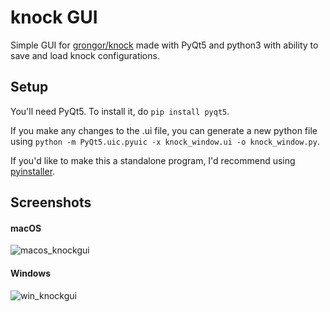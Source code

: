 # knock GUI
Simple GUI for [grongor/knock](https://github.com/grongor/knock) made with PyQt5 and python3 with ability to save and load knock configurations.

## Setup
You'll need PyQt5. To install it, do `pip install pyqt5`.

If you make any changes to the .ui file, you can generate a new python file using `python -m PyQt5.uic.pyuic -x knock_window.ui -o knock_window.py`.

If you'd like to make this a standalone program, I'd recommend using [pyinstaller](https://pypi.org/project/PyInstaller/).

## Screenshots
#### macOS
![macos_knockgui](https://user-images.githubusercontent.com/26295329/87505139-bcb49280-c62d-11ea-8491-803392f00ee6.png)
#### Windows
![win_knockgui](https://user-images.githubusercontent.com/26295329/87504909-4152e100-c62d-11ea-8402-83f4b60d3001.png)